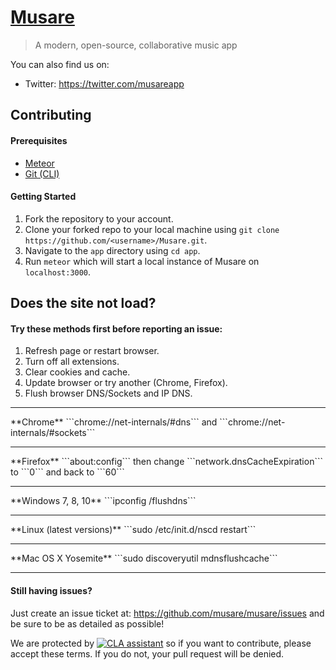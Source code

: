 # [Musare](http://musare.com)
> A modern, open-source, collaborative music app

You can also find us on:
* Twitter: https://twitter.com/musareapp

## Contributing

#### Prerequisites

- [Meteor](https://www.meteor.com/)
- [Git (CLI)](https://git-scm.com/)

#### Getting Started

1. Fork the repository to your account.
2. Clone your forked repo to your local machine using
```git clone https://github.com/<username>/Musare.git```.
3. Navigate to the `app` directory using `cd app`.
4. Run `meteor` which will start a local instance of Musare on ```localhost:3000```.

## Does the site not load?

#### Try these methods first before reporting an issue:

1. Refresh page or restart browser.
2. Turn off all extensions.
3. Clear cookies and cache.
4. Update browser or try another (Chrome, Firefox).
5. Flush browser DNS/Sockets and IP DNS.

<hr>
**Chrome**
```chrome://net-internals/#dns``` and ```chrome://net-internals/#sockets```
<hr>
**Firefox**
```about:config``` then change ```network.dnsCacheExpiration``` to ```0``` and back to ```60```
<hr>
**Windows 7, 8, 10**
```ipconfig /flushdns```
<hr>
**Linux (latest versions)**
```sudo /etc/init.d/nscd restart```
<hr>
**Mac OS X Yosemite**
```sudo discoveryutil mdnsflushcache```
<hr>

#### Still having issues?

Just create an issue ticket at:
https://github.com/musare/musare/issues and be sure to be as detailed as possible!

We are protected by [![CLA assistant](https://cla-assistant.io/readme/badge/Musare/Musare)](https://cla-assistant.io/Musare/Musare) so if you want to contribute, please accept these terms. If you do not, your pull request will be denied.
